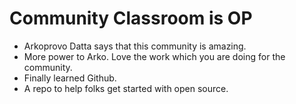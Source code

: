 # Community Classroom is OP

- Arkoprovo Datta says that this community is amazing.
- More power to Arko. Love the work which you are doing for the community.
- Finally learned Github.
- A repo to help folks get started with open source.
